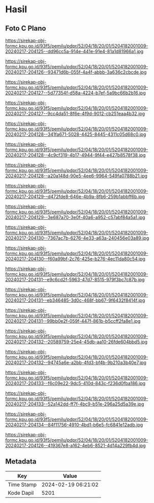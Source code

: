# Hasil

## Foto C Plano

https://sirekap-obj-formc.kpu.go.id/93f5/pemilu/pdpr/52/04/18/20/01/5204182001009-20240217-204125--dd96cc5a-914e-441e-91e4-81a1d81966a1.jpg

https://sirekap-obj-formc.kpu.go.id/93f5/pemilu/pdpr/52/04/18/20/01/5204182001009-20240217-204126--93471d6b-055f-4a4f-abbb-3a636c2cbcde.jpg

https://sirekap-obj-formc.kpu.go.id/93f5/pemilu/pdpr/52/04/18/20/01/5204182001009-20240217-204127--5d77354f-d58a-4224-b7ef-5a9bc66b2b16.jpg

https://sirekap-obj-formc.kpu.go.id/93f5/pemilu/pdpr/52/04/18/20/01/5204182001009-20240217-204127--9cc4da51-8f6e-4f9d-9012-cb251eaa4b32.jpg

https://sirekap-obj-formc.kpu.go.id/93f5/pemilu/pdpr/52/04/18/20/01/5204182001009-20240217-204128--341fa671-5028-4425-8445-4311c05d68c0.jpg

https://sirekap-obj-formc.kpu.go.id/93f5/pemilu/pdpr/52/04/18/20/01/5204182001009-20240217-204128--4c9cf319-4b17-4944-9f44-e427b8578f38.jpg

https://sirekap-obj-formc.kpu.go.id/93f5/pemilu/pdpr/52/04/18/20/01/5204182001009-20240217-204128--a20a148d-90e5-4ee6-9964-549fa0788b21.jpg

https://sirekap-obj-formc.kpu.go.id/93f5/pemilu/pdpr/52/04/18/20/01/5204182001009-20240217-204129--d472fde8-646e-4b9a-8fb6-259b1abbff6b.jpg

https://sirekap-obj-formc.kpu.go.id/93f5/pemilu/pdpr/52/04/18/20/01/5204182001009-20240217-204129--3e687a70-3e0f-40a6-a952-c57abf84a5a1.jpg

https://sirekap-obj-formc.kpu.go.id/93f5/pemilu/pdpr/52/04/18/20/01/5204182001009-20240217-204130--7367ac7b-6276-4e33-a63a-240456e03a89.jpg

https://sirekap-obj-formc.kpu.go.id/93f5/pemilu/pdpr/52/04/18/20/01/5204182001009-20240217-204130--f60a99bf-2c76-425e-b276-4ec11da80c54.jpg

https://sirekap-obj-formc.kpu.go.id/93f5/pemilu/pdpr/52/04/18/20/01/5204182001009-20240217-204131--e9c6cd2f-5963-47d7-8515-979f3bc7c87b.jpg

https://sirekap-obj-formc.kpu.go.id/93f5/pemilu/pdpr/52/04/18/20/01/5204182001009-20240217-204131--eb346485-3d0c-468f-bb67-9f6432f8414f.jpg

https://sirekap-obj-formc.kpu.go.id/93f5/pemilu/pdpr/52/04/18/20/01/5204182001009-20240217-204131--99bb0e2f-059f-447f-861b-b5ccff2fa8e1.jpg

https://sirekap-obj-formc.kpu.go.id/93f5/pemilu/pdpr/52/04/18/20/01/5204182001009-20240217-204132--20589759-25e4-45db-aa10-26fde604bbd5.jpg

https://sirekap-obj-formc.kpu.go.id/93f5/pemilu/pdpr/52/04/18/20/01/5204182001009-20240217-204132--94745a6e-a2bb-4fd3-bf4b-9b210a3b40e7.jpg

https://sirekap-obj-formc.kpu.go.id/93f5/pemilu/pdpr/52/04/18/20/01/5204182001009-20240217-204133--f6c09e22-9dc5-410d-843c-f236d0fba186.jpg

https://sirekap-obj-formc.kpu.go.id/93f5/pemilu/pdpr/52/04/18/20/01/5204182001009-20240217-204133--52a142dd-ff7f-4bc9-b51e-296a25d5a39e.jpg

https://sirekap-obj-formc.kpu.go.id/93f5/pemilu/pdpr/52/04/18/20/01/5204182001009-20240217-204134--84f11756-4910-4bd1-b6e5-fc6841e12adb.jpg

https://sirekap-obj-formc.kpu.go.id/93f5/pemilu/pdpr/52/04/18/20/01/5204182001009-20240217-204126--419367e8-a162-4eb6-8521-4d14a229fb4d.jpg


## Metadata

| Key        | Value               |
| ---------- | ------------------- |
| Time Stamp | 2024-02-19 06:21:02 |
| Kode Dapil | 5201                |



